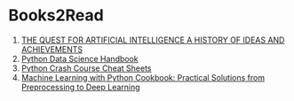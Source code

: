 # Books2Read
1. [THE QUEST FOR ARTIFICIAL INTELLIGENCE A HISTORY OF IDEAS AND ACHIEVEMENTS](http://ai.stanford.edu/~nilsson/QAI/qai.pdf)
2. [Python Data Science Handbook](https://jakevdp.github.io/PythonDataScienceHandbook/)
3. [Python Crash Course Cheat Sheets](https://ehmatthes.github.io/pcc/cheatsheets/README.html)
4. [Machine Learning with Python Cookbook: Practical Solutions from Preprocessing to Deep Learning](https://chrisalbon.com/)
